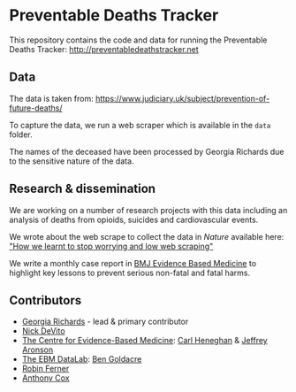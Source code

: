 # Preventable Deaths Tracker

This repository contains the code and data for running the Preventable Deaths Tracker: http://preventabledeathstracker.net 

## Data

The data is taken from: https://www.judiciary.uk/subject/prevention-of-future-deaths/ 

To capture the data, we run a web scraper which is available in the `data` folder. 

The names of the deceased have been processed by Georgia Richards due to the sensitive nature of the data.  


## Research & dissemination 

We are working on a number of research projects with this data including an analysis of deaths from opioids, suicides and cardiovascular events.

We wrote about the web scrape to collect the data in *Nature* available here: ["How we learnt to stop worrying and low web scraping"](https://www.nature.com/articles/d41586-020-02558-0)

We write a monthly case report in [BMJ Evidence Based Medicine](https://ebm.bmj.com/) to highlight key lessons to prevent serious non-fatal and fatal harms.

## Contributors 
* [Georgia Richards](https://www.phc.ox.ac.uk/team/georgia-richards) - lead & primary contributor
* [Nick DeVito](https://www.phc.ox.ac.uk/team/nicholas-devito) 
* [The Centre for Evidence-Based Medicine](https://www.cebm.ox.ac.uk/): [Carl Heneghan](https://www.phc.ox.ac.uk/team/carl-heneghan) & [Jeffrey Aronson](https://www.phc.ox.ac.uk/team/jeffrey-aronson)
* [The EBM DataLab](https://ebmdatalab.net/): [Ben Goldacre](https://www.phc.ox.ac.uk/team/ben-goldacre)
* [Robin Ferner](https://www.birmingham.ac.uk/staff/profiles/clinical-sciences/Ferner-Robin.aspx) 
* [Anthony Cox](http://anthonycox.org/about/)
